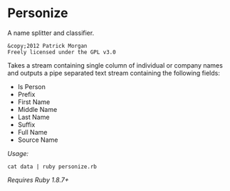# Personize
A name splitter and classifier.

	&copy;2012 Patrick Morgan
	Freely licensed under the GPL v3.0


Takes a stream containing single column of individual or company
names and outputs a pipe separated text stream containing the
following fields:

* Is Person 
* Prefix
* First Name
* Middle Name
* Last Name
* Suffix
* Full Name
* Source Name

*Usage:*

	cat data | ruby personize.rb 


*Requires Ruby 1.8.7+*
